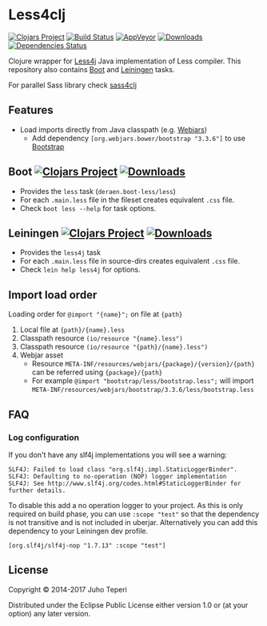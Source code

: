 # Less4clj
[![Clojars Project](https://img.shields.io/clojars/v/deraen/less4clj.svg)](https://clojars.org/deraen/less4clj)
[![Build Status](https://travis-ci.org/Deraen/less4clj.svg?branch=master)](https://travis-ci.org/Deraen/less4clj)
[![AppVeyor](https://img.shields.io/appveyor/ci/deraen/less4clj.svg?maxAge=2592000&label=windows)](https://ci.appveyor.com/project/Deraen/less4clj)
[![Downloads](https://jarkeeper.com/deraen/less4clj/downloads.svg)](https://jarkeeper.com/deraen/less4clj)
[![Dependencies Status](https://jarkeeper.com/deraen/less4clj/status.svg)](https://jarkeeper.com/deraen/less4clj)

Clojure wrapper for [Less4j](https://github.com/SomMeri/less4j) Java implementation of Less compiler.
This repository also contains [Boot](http://boot-clj.com/) and [Leiningen](http://leiningen.org/) tasks.

For parallel Sass library check [sass4clj](https://github.com/Deraen/sass4clj)

## Features

- Load imports directly from Java classpath (e.g. [Webjars](https://www.webjars.org/))
    - Add dependency `[org.webjars.bower/bootstrap "3.3.6"]` to use [Bootstrap](http://getbootstrap.com/)

## Boot [![Clojars Project](https://img.shields.io/clojars/v/deraen/boot-less.svg)](https://clojars.org/deraen/boot-less) [![Downloads](https://jarkeeper.com/deraen/boot-less/downloads.svg)](https://jarkeeper.com/deraen/boot-less)

* Provides the `less` task (`deraen.boot-less/less`)
* For each `.main.less` file in the fileset creates equivalent `.css` file.
* Check `boot less --help` for task options.

## Leiningen [![Clojars Project](https://img.shields.io/clojars/v/deraen/lein-less4j.svg)](https://clojars.org/deraen/lein-less4j) [![Downloads](https://jarkeeper.com/deraen/lein-less4j/downloads.svg)](https://jarkeeper.com/deraen/lein-less4j)

* Provides the `less4j` task
* For each `.main.less` file in source-dirs creates equivalent `.css` file.
* Check `lein help less4j` for options.

## Import load order

Loading order for `@import "{name}";` on file at `{path}`

1. Local file at `{path}/{name}.less`
2. Classpath resource `(io/resource "{name}.less")`
3. Classpath resource `(io/resource "{path}/{name}.less")`
4. Webjar asset
    - Resource `META-INF/resources/webjars/{package}/{version}/{path}` can be referred using `{package}/{path}`
    - For example `@import "bootstrap/less/bootstrap.less";` will import  `META-INF/resources/webjars/bootstrap/3.3.6/less/bootstrap.less`

## FAQ

### Log configuration

If you don't have any slf4j implementations you will see a warning:

```
SLF4J: Failed to load class "org.slf4j.impl.StaticLoggerBinder".
SLF4J: Defaulting to no-operation (NOP) logger implementation
SLF4J: See http://www.slf4j.org/codes.html#StaticLoggerBinder for further details.
```

To disable this add a no operation logger to your project. As this is only required
on build phase, you can use `:scope "test"` so that the dependency is not
transitive and is not included in uberjar. Alternatively you can add this
dependency to your Leiningen dev profile.

```
[org.slf4j/slf4j-nop "1.7.13" :scope "test"]
```

## License

Copyright © 2014-2017 Juho Teperi

Distributed under the Eclipse Public License either version 1.0 or (at your option) any later version.
